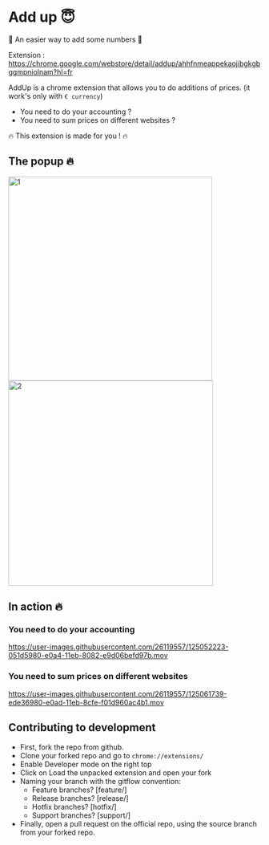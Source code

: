 # Add up 😇

:facepunch: An easier way to add some numbers :facepunch:

Extension : https://chrome.google.com/webstore/detail/addup/ahhfnmeappekaojibgkgbggmpniolnam?hl=fr

AddUp is a chrome extension that allows you to do additions of prices. (it work's only with `€ currency`)
- You need to do your accounting ?
- You need to sum prices on different websites ?

🔥 This extension is made for you ! 🔥

## The popup 🔥
<img width="407" alt="1" src="https://user-images.githubusercontent.com/26119557/125050040-e28a4100-e0a1-11eb-9fd7-2a1e17dec22b.png">
<img width="409" alt="2" src="https://user-images.githubusercontent.com/26119557/125050049-e4540480-e0a1-11eb-95db-4a9d75457000.png">

## In action 🔥

### You need to do your accounting
https://user-images.githubusercontent.com/26119557/125052223-051d5980-e0a4-11eb-8082-e9d06befd97b.mov

### You need to sum prices on different websites
https://user-images.githubusercontent.com/26119557/125061739-ede36980-e0ad-11eb-8cfe-f01d960ac4b1.mov


## Contributing to development

- First, fork the repo from github.
- Clone your forked repo and go to `chrome://extensions/`
- Enable Developer mode on the right top
- Click on Load the unpacked extension and open your fork
- Naming your branch with the gitflow convention:
  - Feature branches? [feature/]
  - Release branches? [release/]
  - Hotfix branches? [hotfix/]
  - Support branches? [support/]
- Finally, open a pull request on the official repo, using the source branch from your forked repo.
